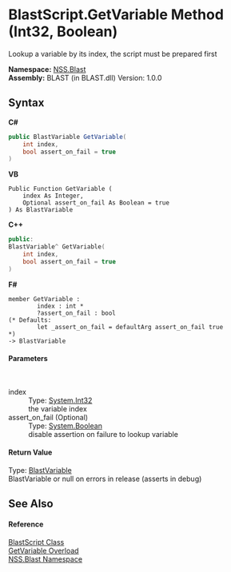 # BlastScript.GetVariable Method (Int32, Boolean)
 

Lookup a variable by its index, the script must be prepared first

**Namespace:**&nbsp;<a href="88b55311-4a89-0894-e27a-e157e443c7f7">NSS.Blast</a><br />**Assembly:**&nbsp;BLAST (in BLAST.dll) Version: 1.0.0

## Syntax

**C#**<br />
``` C#
public BlastVariable GetVariable(
	int index,
	bool assert_on_fail = true
)
```

**VB**<br />
``` VB
Public Function GetVariable ( 
	index As Integer,
	Optional assert_on_fail As Boolean = true
) As BlastVariable
```

**C++**<br />
``` C++
public:
BlastVariable^ GetVariable(
	int index, 
	bool assert_on_fail = true
)
```

**F#**<br />
``` F#
member GetVariable : 
        index : int * 
        ?assert_on_fail : bool 
(* Defaults:
        let _assert_on_fail = defaultArg assert_on_fail true
*)
-> BlastVariable 

```


#### Parameters
&nbsp;<dl><dt>index</dt><dd>Type: <a href="https://docs.microsoft.com/dotnet/api/system.int32" target="_blank" rel="noopener noreferrer">System.Int32</a><br />the variable index</dd><dt>assert_on_fail (Optional)</dt><dd>Type: <a href="https://docs.microsoft.com/dotnet/api/system.boolean" target="_blank" rel="noopener noreferrer">System.Boolean</a><br />disable assertion on failure to lookup variable</dd></dl>

#### Return Value
Type: <a href="f06b3ca6-6fc7-2463-b0e0-c8541bfc9d8d">BlastVariable</a><br />BlastVariable or null on errors in release (asserts in debug)

## See Also


#### Reference
<a href="701ebde6-515e-1fd5-a11a-526716112a12">BlastScript Class</a><br /><a href="6237d705-5d95-e6c1-9dab-0d07ba43151b">GetVariable Overload</a><br /><a href="88b55311-4a89-0894-e27a-e157e443c7f7">NSS.Blast Namespace</a><br />